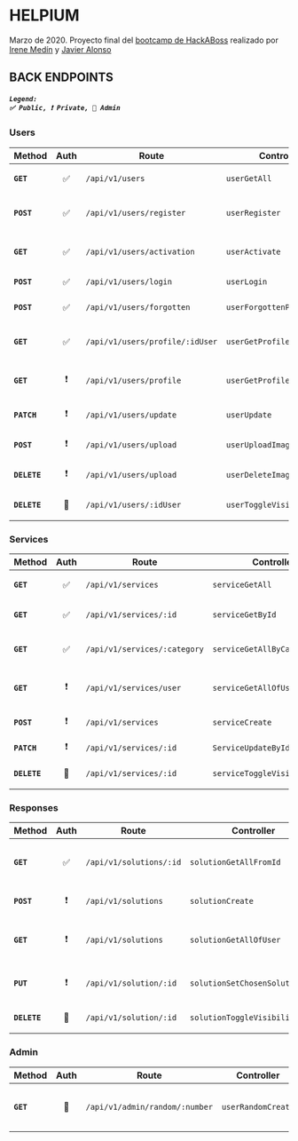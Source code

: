 
# HELPIUM

Marzo de 2020.
Proyecto final del [bootcamp de HackABoss]() realizado por [Irene Medín](https://www.linkedin.com/in/irene-med%C3%ADn-blanco/) y [Javier Alonso](https://www.linkedin.com/in/javieralonsolopez/)

## BACK ENDPOINTS

##### <code>Legend: ✅ Public, ❗ Private, 🚫 Admin</code>

### Users

|Method|Auth|Route|Controller|Description|
|---|:---:|---|---|---|
| **`GET`** | ✅ | `/api/v1/users` | `userGetAll` | `Listado de todos usuarios` |
| **`POST`** | ✅ | `/api/v1/users/register` | `userRegister` | `Crea un usuario pendiente de activar` |
| **`GET`** | ✅ | `/api/v1/users/activation` | `userActivate ` | `Link para validar y activar un usuario` |
| **`POST`** | ✅ | `/api/v1/users/login` | `userLogin ` | `Login de usuario` |
| **`POST`** | ✅ | `/api/v1/users/forgotten` | `userForgottenPassword ` | `Recuperar contraseña de usuario` |
| **`GET`** | ✅ | `/api/v1/users/profile/:idUser` | `userGetProfileFromId ` | `Obtener el perfil del usuario logueado` |
| **`GET`** | ❗ | `/api/v1/users/profile` | `userGetProfile ` | `Obtener el perfil del usuario logueado` |
| **`PATCH`** | ❗ | `/api/v1/users/update` | `userUpdate ` | `Editar uno o más datos de usuario` |
| **`POST`** | ❗ | `/api/v1/users/upload` | `userUploadImageProfile ` | `Subir la imagen del perfil` |
| **`DELETE`** | ❗ | `/api/v1/users/upload` | `userDeleteImageProfile ` | `Borrar la imagen del perfil` |
| **`DELETE`** | 🚫 | `/api/v1/users/:idUser` | `userToggleVisibilityById` | `Oculta o muestra un usuario` |

### Services

|Method|Auth|Route|Controller|Description|
|---|:---:|---|---|---|
| **`GET`** | ✅ | `/api/v1/services` | `serviceGetAll ` | `Obtener la lista servicios` |
| **`GET`** | ✅ | `/api/v1/services/:id` | `serviceGetById ` | `Obtener un servicio concreto` |
| **`GET`** | ✅ | `/api/v1/services/:category` | `serviceGetAllByCategory ` | `Obtener los servicios de una categoría` |
| **`GET`** | ❗ | `/api/v1/services/user` | `serviceGetAllOfUser ` | `Obtener los servicios del usuario logueado` |
| **`POST`** | ❗ | `/api/v1/services` | `serviceCreate ` | `Insertar un nuevo servicio` |
| **`PATCH`** | ❗ | `/api/v1/services/:id` | `ServiceUpdateById ` | `Actualizar un servicio` |
| **`DELETE`** | 🚫 | `/api/v1/services/:id` | `serviceToggleVisibilityBiId` | `Oculta o muestra un servicio` |

### Responses

|Method|Auth|Route|Controller|Description|
|---|:---:|---|---|---|
| **`GET`** | ✅ | `/api/v1/solutions/:id` | `solutionGetAllFromId ` | `Obtener la lista respuestas de un usuario` |
| **`POST`** | ❗ | `/api/v1/solutions` | `solutionCreate ` | `Insertar una nueva solucion` |
| **`GET`** | ❗ | `/api/v1/solutions` | `solutionGetAllOfUser ` | `Obtener la lista respuestas de un service` |
| **`PUT`** | ❗ | `/api/v1/solution/:id` | `solutionSetChosenSolution ` | `Asignar una solution como "elegida"` |
| **`DELETE`** | 🚫 | `/api/v1/solution/:id` | `solutionToggleVisibilityById` | `Oculta o muestra una solución` |

### Admin

|Method|Auth|Route|Controller|Description|
|---|:---:|---|---|---|
| **`GET`** | 🚫 | `/api/v1/admin/random/:number` | `userRandomCreate ` | `Crear :number users aleatorios de API` |
